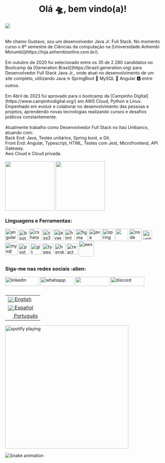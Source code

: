 <h1 align="center">Olá 🛸, bem vindo(a)! </h1>

<div>  
  <img align="center" src="https://komarev.com/ghpvc/?username=gumiqueias">
   </div>
<br>
<br>
  Me chamo Gustavo, sou um desenvolvedor Java Jr. Full Stack. No momento curso o 8º semestre de Ciências da computação na [Universidade Anhembi Morumbi](https://loja.anhembionline.com.br/).
  <br>
  <br>
  Em outubro de 2020 fui selecionado entre os 35 de 2.280 candidatos no Bootcamp da [Generation Brasil](https://brazil.generation.org) para Desenvolvedor Full Stack Java Jr., onde atuei no desenvolvimento de um site completo, utilizando Java ☕ SpringBoot 🍃 MySQL 🐬 Angular 🅰️ entre outros.
  <br>
  <br>
  Em Abril de 2023 fui aprovado para o bootcamp da [Campinho Digital](https://www.campinhodigital.org/) em AWS Cloud, Python e Linux.
  Empenhado em evoluir e colaborar no desenvolvimento das pessoas e projetos, aprendendo novas tecnologias realizando cursos e desafios práticos constantemente.
  <br>
  <br>
  Atualmente trabalho como Desenvolvedor Full Stack no Itaú Unibanco, atuando com:
  <br>
  Back End: Java, Testes unitários, Spring boot, e Git.
  <br>
  Front End: Angular, Typescript, HTML, Testes com Jest, Microfrontend, API Gateway.
  <br>
  Aws Cloud e Cloud privada.

  <br>
  <br>

  <div>
  <img height="160em"   align="center" src="https://github-readme-stats.vercel.app/api?username=gumiqueias&show_icons=true&theme=highcontrast&include_all_commits=true&count_private=false">
  <img height="160em" align="center" src="https://github-readme-stats.vercel.app/api/top-langs/?username=gumiqueias&&layout=compact&hide=shell&theme=highcontrast">
  
  </div>
  
<div>
  <h3 align="left">Linguagens e Ferramentas:</h3>
</div>
<div>
<img align = "center" src="https://i.imgur.com/UovuoGG.png" alt="angular" width="40" height="40"/>
<img align = "center" src="https://i.imgur.com/aSHZnoG.png" alt="bootstrap" width="30" height="35"/>
<img align = "center" src="https://i.imgur.com/OeXAPLT.png" alt="csharp" width="40" height="40"/>
<img align = "center" src="https://i.imgur.com/TLY19Q3.png" alt="css3" width="32" height="36"/>
<img align = "center" src="https://i.imgur.com/O02pplX.png" alt="javascript" width="32" height="37"/>
<img align = "center" src="https://i.imgur.com/HHwqtbv.png" alt="html" width="32" height="37"/>
<img align = "center" src="https://i.imgur.com/nWOk023.png" alt="figma" width="38" height="38"/>
<img align = "center" src="https://i.imgur.com/g6Wg8Ey.png" alt="java" width="40" height="40"/>
<img align = "center" src="https://i.imgur.com/emPAeK4.png" alt="spring" width="40" height="40"/>
<img align = "center" src="https://i.imgur.com/eKV8V75.png  alt="python" width="40" height="40"/>
<img align = "center" src="https://i.imgur.com/LgigRLh.png" alt="node" width="40" height="40"/>
<img align = "center" src="https://i.imgur.com/co3aDyw.png" alt="junit" width="30" height="30"/>
<img align = "center" src="https://i.imgur.com/ZNjQkom.png" alt="mysql" width="40" height="40"/>
<img align = "center" src="https://i.imgur.com/WVuA8RH.png" alt="postman" width="35" height="35"/>
<img align = "center" src="https://i.imgur.com/5pIevzW.png" alt="git" width="35" height="35"/>
<img align = "center" src="https://i.imgur.com/t1oS4Pz.png" alt="typescript" width="35" height="35"/>
<img align = "center" src="https://i.imgur.com/aQ5tyLv.png" alt="heroku" width="35" height="35"/>
<img align = "center" src="https://i.imgur.com/YxyiXo4.png" alt="react" width="35" height="35"/>  
<img align = "center" src="https://i.imgur.com/IhS1TUg.png" alt="aws" width="50" height="50"/>

</div>
  
##

 <div>
  <h3 align="left">Siga-me nas redes sociais :alien: </h3>
<p align="left">
  
 <a href="https://www.linkedin.com/in/gumiqueias/" target="blank"><img align="center" src="https://img.shields.io/badge/LinkedIn-0077B5?style=for-the-badge&logo=linkedin&logoColor=white" alt="linkedin" height="30" width="110" /></a>
<a href="https://api.whatsapp.com/send?phone=5511971618647" target="blank"><img align="center" src="https://img.shields.io/badge/WhatsApp-25D366?style=for-the-badge&logo=whatsapp&logoColor=white" alt="whatsapp" height="30" width="110" /></a>
[<img src="https://img.shields.io/badge/Microsoft_Outlook-0078D4?style=for-the-badge&logo=microsoft-outlook&logoColor=white" height="30" width="110" align ="center">](mailto:gumiqueias@hotmail.com)
<a href="https://discord.gg/gumiqueias#1604" target="blank"><img align="center" src="https://img.shields.io/badge/Discord-7289DA?style=for-the-badge&logo=discord&logoColor=white" alt="discord" height="30" width="110" /></a>
  </div>
    <div>
    <table align="right">
 <tr><td><a href="README_us.md"><img src="https://i.imgur.com/Ja6zOUB.png" height="18.5" align="center"> English</a></td></tr>
 <tr><td><a href="README_es.md"><img src="https://i.imgur.com/aTLvLiO.png" height="18.5" align="center"> Español</a></td></tr>
 <tr><td><a href="README.md"><img src="https://i.imgur.com/0AUV6Hy.png" height="16 align="center">  Português</a></td></tr>
</table>
   </div>
  
[<img src="https://spotify-now-playing-kappa.vercel.app/api/spotify-playing" alt=" spotify playing" width="400" />](https://open.spotify.com/user/mano_tomasito)

  ![Snake animation](https://github.com/TomasAlric/TomasAlric/blob/output/github-contribution-grid-snake.svg)

</div>
